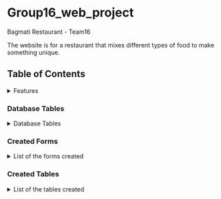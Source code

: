 # Group16_web_project
Bagmati Restaurant - Team16

The website is for a restaurant that mixes different types of food to make something unique.

## Table of Contents
<details>
<summary>Features</summary>

### Feature 1 (Santosh Sigdel): Online ordering.

### Feature 2 (Ajit Devkota): Customer Feedback.

### Feature 3 (Nitish Raj Neupane): Contact Information.

### Feature 4 (Bibek Pandey): Online Table Reservation.

### Feature 1
In this feature we enable customers to place orders directly through the website. This feature includes menu browsing, customization option, and secure payment option.

### Feature 2
This feature enables customers to share their opinions and experiences easily through a feedback form. Staff can view, respond, and act on feedback, allowing for continuous improvement and maintaining customer satisfaction.

For Sign up:
Github(https://github.com/Santosh0423/Group16_web_project/blob/main/Customers/Customers.php) | Shell.hamk.fi(http://shell.hamk.fi/~ajit22000/Group16_web_project/Customers/Customers.php)

For Feedback:
Github(https://github.com/Santosh0423/Group16_web_project/blob/main/CustomersFeedback/feedbackForm.php) | Shell.hamk.fi(http://shell.hamk.fi/~ajit22000/Group16_web_project/CustomersFeedback/feedbackForm.php)

### Feature 3
This Feature provides user-friendly contact form, interactive map, email options, social media links, business hours, and a responsive design, ensuring a smooth and accessible communication experience for website visitors.

### Feature 4
This features support easy reservation processing, greet guests, manage advanced online bookings, easy to order. All of this ensure that customers have a smooth and pleasant dining experience.
Github(https://github.com/Santosh0423/Group16_web_project/blob/main/TableBooking/TableBooking.php) Shell.hamk.fi(http://shell.hamk.fi/~bibek23001/bp_tasks/TableBooking/TableBooking.php

</details>

### Database Tables
<details>
<summary> Database Tables </summary>
Here are the list of database table that are part of our project.

#### Table 1( created by Santosh Sigdel): OrderingTable
#### Table 2( created by Ajit Devkota):CustomersFeedback and Sign up
#### Table 3( created by Nitish Raj Neupane):ContactUs
#### Table 4( created by Bibek Pandey):TableBooking
![Screenshot 2024-03-18 230455](https://github.com/Santosh0423/Group16_web_project/assets/146955877/7bb486b5-d479-46ac-995d-7436ef34e6ed)
</details>


### Created Forms
<details>
<summary>List of the forms created</summary>

Form 1 (Created By Santosh Sigdel): Form Name: Link to the related code file (github) | Link to the form (shell.hamk.fi). | Validations Applied

Form 2: (Created By Ajit Devkota): Form Name: Sign_Up_Form(github)(https://github.com/Santosh0423/Group16_web_project/blob/main/Customers/Customers.php) | (shell.hamk.fi)(http://shell.hamk.fi/~ajit22000/Group16_web_project/Customers/Customers.php) | Validations Applied

Form 3: (Created By Ajit Devkota): Form Name: Customers_Update_form(github)(https://github.com/Santosh0423/Group16_web_project/blob/main/Customers/updateSingle.php) | (shell.hamk.fi)(http://shell.hamk.fi/~ajit22000/Group16_web_project/Customers/updatesingle.php?customers_id=11) | Validations Applied

Form 4: (Created By Ajit Devkota): Form Name: Customers_logIn_form(github)(https://github.com/Santosh0423/Group16_web_project/blob/main/Customers/login.php) | (shell.hamk.fi)(http://shell.hamk.fi/~ajit22000/Group16_web_project/Customers/login.php) | Validations Applied

Form 5: (Created By Ajit Devkota): Form Name: Feedback_form (github)(https://github.com/Santosh0423/Group16_web_project/blob/main/CustomersFeedback/feedbackForm.php) | (shell.hamk.fi)(http://shell.hamk.fi/~ajit22000/Group16_web_project/CustomersFeedback/feedbackForm.php) | Validations Applied

Form 6: (Created By Ajit Devkota): Form Name: Feedback_form_Update (github)(https://github.com/Santosh0423/Group16_web_project/blob/main/CustomersFeedback/updateSingle.php) | (shell.hamk.fi)(http://shell.hamk.fi/~ajit22000/Group16_web_project/CustomersFeedback/updatesingle.php?feedback_id=25) | Validations Applied

Form 7: (Created By Nitish Raj Neupane): Form Name: Link to the related code file (github) | Link to the form (shell.hamk.fi). | Validations Applied

Form 8: (Created By Bibek Pandey): Form Name: Table_booking_Form (github)(https://github.com/Santosh0423/Group16_web_project/blob/main/TableBooking/TableBooking.php) | (shell.hamk.fi)(http://shell.hamk.fi/~bibek23001/bp_tasks/TableBooking/TableBooking.php) | Validations Applied

Form 9:(Created By Bibek Pandey): Form Name: Table_booking_Update_form (github)(https://github.com/Santosh0423/Group16_web_project/blob/main/TableBooking/updatesingle.php) | (shell.hamk.fi)(http://shell.hamk.fi/~bibek23001/bp_tasks/TableBooking/updatesingle.php?booking_id=23) | Validations Applied

</details>

### Created Tables
<details>
<summary>List of the tables created</summary>
Table 1 (Created By Santosh Sigdel): Table Name | Link to the related code file (github) | Link to the table (shell.hamk.fi).

Table 2 (Created By Ajit Devkota): | Customers_Sign_UP (github)(https://github.com/Santosh0423/Group16_web_project/blob/main/Customers/update.php) | (shell.hamk.fi)(http://shell.hamk.fi/~ajit22000/Group16_web_project/Customers/update.php)

Table 3 (Created By Ajit Devkota): | Customers_feedback (github)(https://github.com/Santosh0423/Group16_web_project/blob/main/CustomersFeedback/update.php) | (shell.hamk.fi)(http://shell.hamk.fi/~ajit22000/Group16_web_project/CustomersFeedback/update.php)

Table 4 (Created By Nitish Raj Neupane): Table Name | Link to the related code file (github) | Link to the table (shell.hamk.fi).

Table 5 (Created By Bibek Pandey): | Table_Booking (github)(https://github.com/Santosh0423/Group16_web_project/blob/main/TableBooking/update.php) | (shell.hamk.fi)(http://shell.hamk.fi/~bibek23001/bp_tasks/TableBooking/update.php)

</details>
